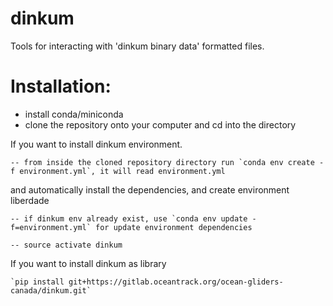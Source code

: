 dinkum
======

Tools for interacting with 'dinkum binary data' formatted files.

Installation:
=============

- install conda/miniconda
- clone the repository onto your computer and cd into the directory

If you want to install dinkum environment.

    -- from inside the cloned repository directory run `conda env create -f environment.yml`, it will read environment.yml
and automatically install the dependencies, and create environment liberdade

    -- if dinkum env already exist, use `conda env update -f=environment.yml` for update environment dependencies
    
    -- source activate dinkum
    
If you want to install dinkum as library

    `pip install git+https://gitlab.oceantrack.org/ocean-gliders-canada/dinkum.git`
